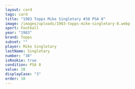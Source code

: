 ```yaml
---
layout: card
tags: card
title: "1983 Topps Mike Singletary #38 PSA 8"
image: /images/uploads/1983-topps-mike-singletary-8.webp
sport: Football
year: "1983"
brand: Topps
subset: ""
player: Mike Singletary
lastName: Singletary
number: "38"
isRookie: true
condition: PSA 8
value: 28
displayCase: "3"
order: 10
---
```

